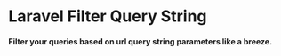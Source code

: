 # Laravel Filter Query String
#### Filter your queries based on url query string parameters like a breeze.